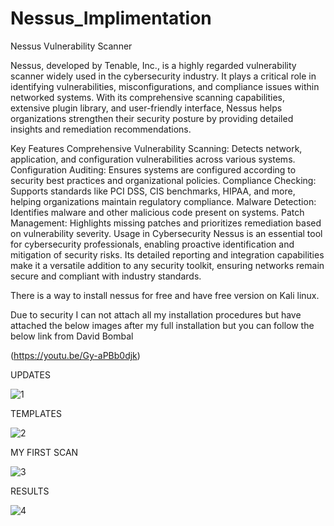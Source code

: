 # Nessus_Implimentation
Nessus Vulnerability Scanner

Nessus, developed by Tenable, Inc., is a highly regarded vulnerability scanner widely used in the cybersecurity industry. It plays a critical role in identifying vulnerabilities, misconfigurations, and compliance issues within networked systems. With its comprehensive scanning capabilities, extensive plugin library, and user-friendly interface, Nessus helps organizations strengthen their security posture by providing detailed insights and remediation recommendations.

Key Features
Comprehensive Vulnerability Scanning: Detects network, application, and configuration vulnerabilities across various systems.
Configuration Auditing: Ensures systems are configured according to security best practices and organizational policies.
Compliance Checking: Supports standards like PCI DSS, CIS benchmarks, HIPAA, and more, helping organizations maintain regulatory compliance.
Malware Detection: Identifies malware and other malicious code present on systems.
Patch Management: Highlights missing patches and prioritizes remediation based on vulnerability severity.
Usage in Cybersecurity
Nessus is an essential tool for cybersecurity professionals, enabling proactive identification and mitigation of security risks. Its detailed reporting and integration capabilities make it a versatile addition to any security toolkit, ensuring networks remain secure and compliant with industry standards.

There is a way to install nessus for free and have free version on Kali linux.

Due to security I can not attach all my installation procedures but have attached the below images after my full installation but you can follow the below link from David Bombal 

(https://youtu.be/Gy-aPBb0djk)

UPDATES

![1](https://github.com/karothebenard/Nessus_Implimentation/assets/165713653/7c161b3c-3c3c-4830-8525-5c6d31e6ac17)

TEMPLATES

![2](https://github.com/karothebenard/Nessus_Implimentation/assets/165713653/bcb39d2f-f920-4727-8258-029205bcce1b)

MY FIRST SCAN

![3](https://github.com/karothebenard/Nessus_Implimentation/assets/165713653/5c29de5f-b896-4820-8d2b-36bc10f163e7)

RESULTS

![4](https://github.com/karothebenard/Nessus_Implimentation/assets/165713653/0a88f682-7476-4f5c-a805-18d2400b46ac)








